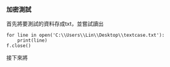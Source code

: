 ### 加密測試

首先將要測試的資料存成txt，並嘗試讀出

```
for line in open('C:\\Users\\Lin\\Desktop\\textcase.txt'):
    print(line)
f.close()
```

接下來將

